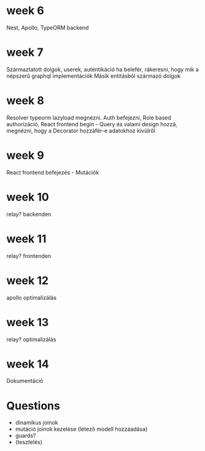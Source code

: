 # week 6
 Nest, Apollo, TypeORM backend
# week 7
 Származtatott dolgok, userek, autentikáció ha belefér, rákeresni, hogy mik a népszerű graphql implementációk
 Másik entitásból származó dolgok
# week 8
 Resolver typeorm lazyload megnézni. Auth befejezni, Role based authorizáció,
 React frontend begin - Query és valami design hozzá, megnézni, hogy a Decorator hozzáfér-e adatokhoz kívülről
# week 9
 React frontend befejezés - Mutációk
# week 10
 relay? backenden
# week 11
 relay? frontenden
# week 12
 apollo optimalizálás
# week 13
 relay? optimalizálás
# week 14
 Dokumentáció

# Questions
 - dinamikus joinok
 - mutáció joinok kezelése (létező modell hozzáadása)
 - guards?
 - (tesztelés)
